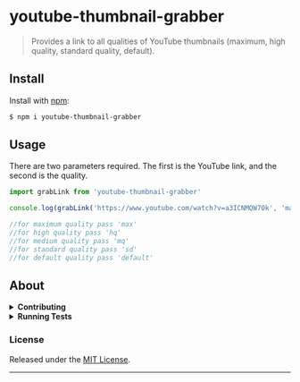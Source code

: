 # youtube-thumbnail-grabber 

> Provides a link to all qualities of YouTube thumbnails (maximum, high quality, standard quality, default).

## Install

Install with [npm](https://www.npmjs.com/):

```sh
$ npm i youtube-thumbnail-grabber
```

## Usage

There are two parameters required. The first is the YouTube link, and the second is the quality.

```js
import grabLink from 'youtube-thumbnail-grabber'

console.log(grabLink('https://www.youtube.com/watch?v=a3ICNMQW7Ok', 'max'))

//for maximum quality pass 'max'
//for high quality pass 'hq'
//for medium quality pass 'mq'
//for standard quality pass 'sd'
//for default quality pass 'default'
```

## About

<details>
<summary><strong>Contributing</strong></summary>

Pull requests and stars are always welcome. For bugs and feature requests, [please create an issue](../../issues/new).

</details>

<details>
<summary><strong>Running Tests</strong></summary>

Running and reviewing unit tests is a great way to get familiarized with a library and its API. You can install dependencies and run tests with the following command:

```sh
$ npm install && npm test
```

</details>


### License
Released under the [MIT License](LICENSE).

***
